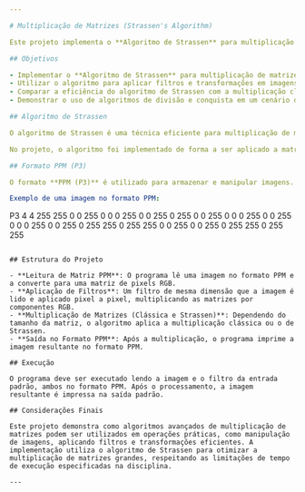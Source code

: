 ```yaml
---

# Multiplicação de Matrizes (Strassen's Algorithm)

Este projeto implementa o **Algoritmo de Strassen** para multiplicação eficiente de matrizes, com foco na aplicação prática de filtros e transformações em imagens no formato **PPM (P3)**. Ele foi desenvolvido como parte do **Trabalho 01** da disciplina **CTCO04 - Projeto e Análise de Algoritmos**, e tem como objetivo explorar técnicas avançadas de multiplicação de matrizes utilizando o conceito de divisão e conquista.

## Objetivos

- Implementar o **Algoritmo de Strassen** para multiplicação de matrizes quadradas.
- Utilizar o algoritmo para aplicar filtros e transformações em imagens de formato PPM (P3), onde as cores são representadas por valores RGB.
- Comparar a eficiência do algoritmo de Strassen com a multiplicação clássica de matrizes, especialmente para matrizes de grandes dimensões.
- Demonstrar o uso de algoritmos de divisão e conquista em um cenário de manipulação de imagens, aplicando operações sobre matrizes de pixels.

## Algoritmo de Strassen

O algoritmo de Strassen é uma técnica eficiente para multiplicação de matrizes que reduz a complexidade temporal comparada à multiplicação tradicional. Ele utiliza recursão e o método de divisão e conquista para dividir matrizes grandes em submatrizes menores, realizando operações específicas que diminuem o número de multiplicações necessárias.

No projeto, o algoritmo foi implementado de forma a ser aplicado a matrizes RGB, onde cada elemento da matriz é um vetor de três componentes (vermelho, verde, azul). A solução também inclui um limite para o uso de Strassen, onde matrizes pequenas (por exemplo, `n < 64`) são multiplicadas pela abordagem clássica, melhorando a eficiência geral.

## Formato PPM (P3)

O formato **PPM (P3)** é utilizado para armazenar e manipular imagens. Ele representa cada pixel por três valores inteiros, correspondentes às intensidades das cores vermelho (R), verde (G), e azul (B), variando de 0 a 255. Neste projeto, tanto a matriz de imagem quanto a matriz de filtro são fornecidas no formato PPM.

Exemplo de uma imagem no formato PPM:
```
P3
4 4
255
255 0 0  255 0 0  0 255 0    0 255 0
255 0 0  255 0 0  0 255 0    0 255 0
0 0 255  0 0 255  0 255 255  0 255 255
0 0 255  0 0 255  0 255 255  0 255 255
```

## Estrutura do Projeto

- **Leitura de Matriz PPM**: O programa lê uma imagem no formato PPM e a converte para uma matriz de pixels RGB.
- **Aplicação de Filtros**: Um filtro de mesma dimensão que a imagem é lido e aplicado pixel a pixel, multiplicando as matrizes por componentes RGB.
- **Multiplicação de Matrizes (Clássica e Strassen)**: Dependendo do tamanho da matriz, o algoritmo aplica a multiplicação clássica ou o de Strassen.
- **Saída no Formato PPM**: Após a multiplicação, o programa imprime a imagem resultante no formato PPM.

## Execução

O programa deve ser executado lendo a imagem e o filtro da entrada padrão, ambos no formato PPM. Após o processamento, a imagem resultante é impressa na saída padrão.

## Considerações Finais

Este projeto demonstra como algoritmos avançados de multiplicação de matrizes podem ser utilizados em operações práticas, como manipulação de imagens, aplicando filtros e transformações eficientes. A implementação utiliza o algoritmo de Strassen para otimizar a multiplicação de matrizes grandes, respeitando as limitações de tempo de execução especificadas na disciplina.

---
```

